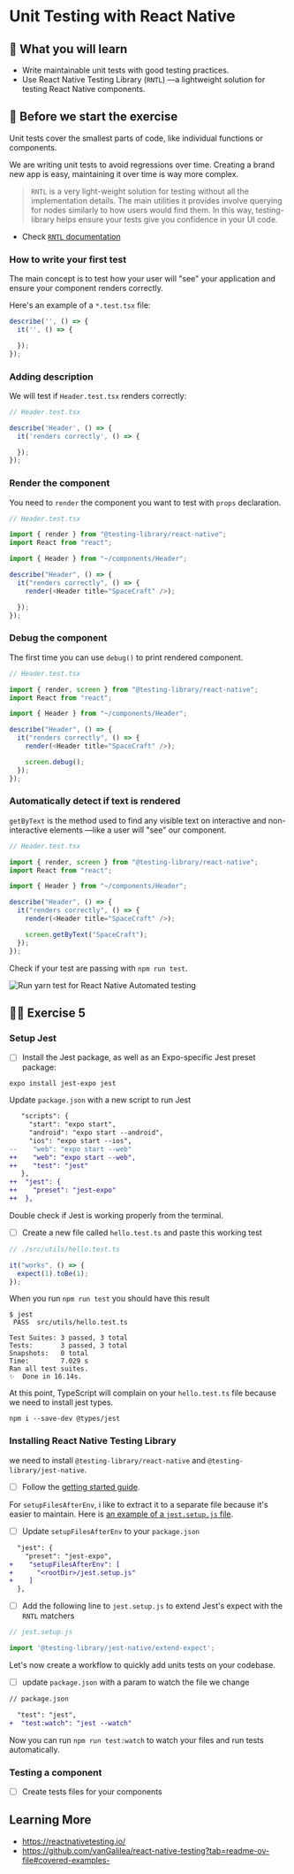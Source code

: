 # Unit Testing with React Native

## 📡 What you will learn

- Write maintainable unit tests with good testing practices.
- Use React Native Testing Library (`RNTL`) —a lightweight solution for testing React Native components.

## 👾 Before we start the exercise

Unit tests cover the smallest parts of code, like individual functions or components.

We are writing unit tests to avoid regressions over time. Creating a brand new app is easy, maintaining it over time is way more complex.

> `RNTL` is a very light-weight solution for testing without all the implementation details. The main utilities it provides involve querying for nodes similarly to how users would find them. In this way, testing-library helps ensure your tests give you confidence in your UI code.

- Check [`RNTL` documentation](https://callstack.github.io/react-native-testing-library/docs/getting-started)

### How to write your first test

The main concept is to test how your user will "see" your application and ensure your component renders correctly.

Here's an example of a `*.test.tsx` file:

```javascript
describe('', () => {
  it('', () => {

  });
});
```

### Adding description

We will test if `Header.test.tsx` renders correctly:

```javascript
// Header.test.tsx

describe('Header', () => {
  it('renders correctly', () => {

  });
});
```

### Render the component

You need to `render` the component you want to test with `props` declaration.

```javascript
// Header.test.tsx

import { render } from "@testing-library/react-native";
import React from "react";

import { Header } from "~/components/Header";

describe("Header", () => {
  it("renders correctly", () => {
    render(<Header title="SpaceCraft" />);

  });
});
```

### Debug the component

The first time you can use `debug()` to print rendered component.

```javascript
// Header.test.tsx

import { render, screen } from "@testing-library/react-native";
import React from "react";

import { Header } from "~/components/Header";

describe("Header", () => {
  it("renders correctly", () => {
    render(<Header title="SpaceCraft" />);

    screen.debug();
  });
});
```

### Automatically detect if text is rendered

`getByText` is the method used to find any visible text on interactive and non-interactive elements —like a user will "see" our component.

```javascript
// Header.test.tsx

import { render, screen } from "@testing-library/react-native";
import React from "react";

import { Header } from "~/components/Header";

describe("Header", () => {
  it("renders correctly", () => {
    render(<Header title="SpaceCraft" />);

    screen.getByText("SpaceCraft");
  });
});
```

Check if your test are passing with `npm run test`.

![Run yarn test for React Native Automated testing](https://raw.githubusercontent.com/flexbox/react-native-workshop/main/challenges/ecosystem/yarn-test.gif)

## 👨‍🚀 Exercise 5

### Setup Jest

- [ ] Install the Jest package, as well as an Expo-specific Jest preset package:

```console
expo install jest-expo jest
```

Update `package.json` with a new script to run Jest

```diff
   "scripts": {
     "start": "expo start",
     "android": "expo start --android",
     "ios": "expo start --ios",
--    "web": "expo start --web"
++    "web": "expo start --web",
++    "test": "jest"
   },
++  "jest": {
++    "preset": "jest-expo"
++  },
```

Double check if Jest is working properly from the terminal.

- [ ] Create a new file called `hello.test.ts` and paste this working test

```javascript
// ./src/utils/hello.test.ts

it("works", () => {
  expect(1).toBe(1);
});
```

When you run `npm run test` you should have this result

```console
$ jest
 PASS  src/utils/hello.test.ts

Test Suites: 3 passed, 3 total
Tests:       3 passed, 3 total
Snapshots:   0 total
Time:        7.029 s
Ran all test suites.
✨  Done in 16.14s.
```

At this point, TypeScript will complain on your `hello.test.ts` file because we need to install jest types.

```console
npm i --save-dev @types/jest
```

### Installing React Native Testing Library

we need to install `@testing-library/react-native` and `@testing-library/jest-native`.

- [ ] Follow the [getting started guide](https://callstack.github.io/react-native-testing-library/docs/getting-started#installation).

For `setupFilesAfterEnv`, i like to extract it to a separate file because it's easier to maintain. Here is [an example of a `jest.setup.js` file](https://github.com/flexbox/react-native-bootcamp/blob/main/hackathon/spacecraft/jest.setup.js).

- [ ] Update `setupFilesAfterEnv` to your `package.json`

```diff
  "jest": {
    "preset": "jest-expo",
+    "setupFilesAfterEnv": [
+      "<rootDir>/jest.setup.js"
+    ]
  },
```

- [ ] Add the following line to `jest.setup.js` to extend Jest's expect with the `RNTL` matchers

```javascript
// jest.setup.js

import '@testing-library/jest-native/extend-expect';
```

Let's now create a workflow to quickly add units tests on your codebase.

- [ ] update `package.json` with a param to watch the file we change

```diff
// package.json

  "test": "jest",
+  "test:watch": "jest --watch"
```

Now you can run `npm run test:watch` to watch your files and run tests automatically.

### Testing a component

- [ ] Create tests files for your components

## Learning More

- https://reactnativetesting.io/
- https://github.com/vanGalilea/react-native-testing?tab=readme-ov-file#covered-examples-
